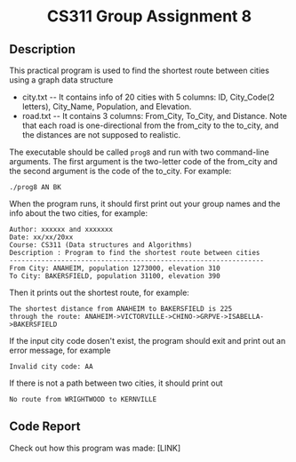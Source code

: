 <h1 align="center">CS311 Group Assignment 8 </h1>

## Description

This practical program is used to find the shortest route between cities using a graph data structure

- city.txt -- It contains info of 20 cities with 5 columns: ID, City_Code(2 letters), City_Name, Population, and Elevation.
- road.txt -- It contains 3 columns: From_City, To_City, and Distance. Note that each road is one-directional from the from_city to the to_city, and the distances are not supposed to realistic.

The executable should be called `prog8` and run with two command-line arguments. The first argument is the two-letter code of the from_city and the second argument is the code of the to_city. For example:

```
./prog8 AN BK
```

When the program runs, it should first print out your group names and the info about the two cities, for example:

```
Author: xxxxxx and xxxxxxx
Date: xx/xx/20xx
Course: CS311 (Data structures and Algorithms)
Description : Program to find the shortest route between cities
----------------------------------------------------------------
From City: ANAHEIM, population 1273000, elevation 310
To City: BAKERSFIELD, population 31100, elevation 390
```

Then it prints out the shortest route, for example:

```
The shortest distance from ANAHEIM to BAKERSFIELD is 225
through the route: ANAHEIM->VICTORVILLE->CHINO->GRPVE->ISABELLA->BAKERSFIELD
```

If the input city code dosen't exist, the program should exit and print out an error message, for example

```
Invalid city code: AA
```

If there is not a path between two cities, it should print out

```
No route from WRIGHTWOOD to KERNVILLE
```

## Code Report

Check out how this program was made: [LINK]
